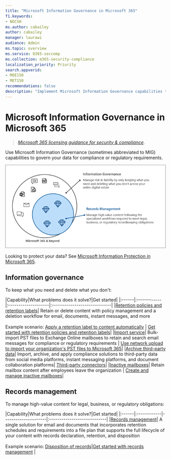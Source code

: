 ```yaml
---
title: "Microsoft Information Governance in Microsoft 365"
f1.keywords:
- NOCSH
ms.author: cabailey
author: cabailey
manager: laurawi
audience: Admin
ms.topic: overview
ms.service: O365-seccomp
ms.collection: m365-security-compliance
localization_priority: Priority
search.appverid: 
- MOE150
- MET150
recommendations: false
description: "Implement Microsoft Information Governance capabilities to govern your data for compliance or regulatory requirements."
---
```


# Microsoft Information Governance in Microsoft 365

>*[Microsoft 365 licensing guidance for security & compliance](/office365/servicedescriptions/microsoft-365-service-descriptions/microsoft-365-tenantlevel-services-licensing-guidance/microsoft-365-security-compliance-licensing-guidance).*

Use Microsoft Information Governance (sometimes abbreviated to MIG) capabilities to govern your data for compliance or regulatory requirements.

![Govern your data - information governance and records management](../media/information-governance-records-management.png)

Looking to protect your data? See [Microsoft Information Protection in Microsoft 365](information-protection.md).

## Information governance

To keep what you need and delete what you don't:
 
|Capability|What problems does it solve?|Get started|
|:------|:------------|:--------------------|:-----------------------------|
|[Retention policies and retention labels](retention.md)| Retain or delete content with policy management and a deletion workflow for email, documents, instant messages, and more <br /><br />Example scenario: [Apply a retention label to content automatically](apply-retention-labels-automatically.md) | [Get started with retention policies and retention labels](get-started-with-retention.md)|
|[Import service](importing-pst-files-to-office-365.md)| Bulk-import PST files to Exchange Online mailboxes to retain and search email messages for compliance or regulatory requirements | [Use network upload to import your organization's PST files to Microsoft 365](use-network-upload-to-import-pst-files.md)|
|[Archive third-party data](archiving-third-party-data.md)| Import, archive, and apply compliance solutions to third-party data from social media platforms, instant messaging platforms, and document collaboration platforms| [Third-party connectors](archiving-third-party-data.md#third-party-data-connectors)|
|[Inactive mailboxes](inactive-mailboxes-in-office-365.md)| Retain mailbox content after employees leave the organization | [Create and manage inactive mailboxes](create-and-manage-inactive-mailboxes.md)|

## Records management

To manage high-value content for legal, business, or regulatory obligations:

|Capability|What problems does it solve?|Get started|
|:------|:------------|---------------------|:----------------------------|
|[Records management](records-management.md)| A single solution for email and documents that incorporates retention schedules and requirements into a file plan that supports the full lifecycle of your content with records declaration, retention, and disposition <br /><br />Example scenario: [Disposition of records](disposition.md#disposition-of-records)|[Get started with records management](get-started-with-records-management.md) |